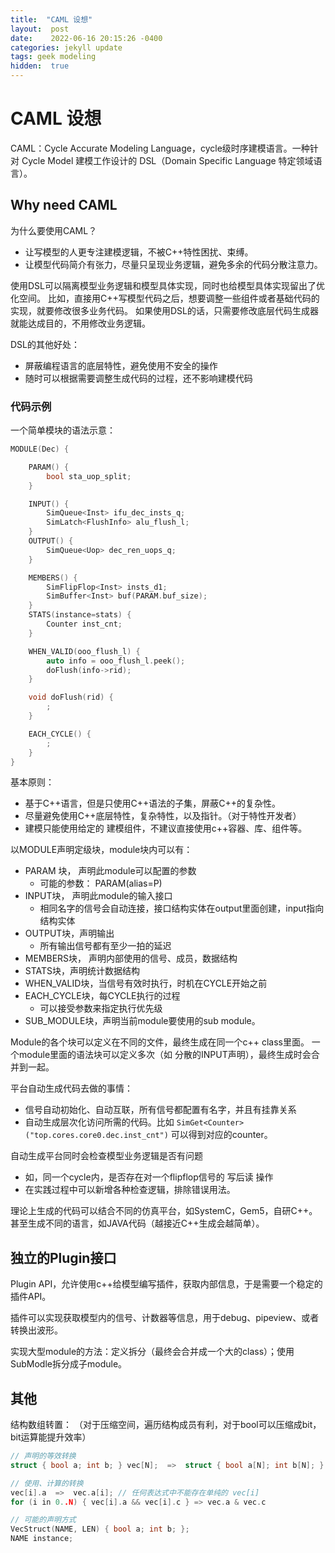 ```yaml
---
title:  "CAML 设想"
layout:  post
date:    2022-06-16 20:15:26 -0400
categories: jekyll update
tags: geek modeling
hidden:  true
---
```


# CAML 设想

CAML：Cycle Accurate Modeling Language，cycle级时序建模语言。一种针对 Cycle Model 建模工作设计的 DSL（Domain Specific Language 特定领域语言）。

## Why need CAML

为什么要使用CAML？
 * 让写模型的人更专注建模逻辑，不被C++特性困扰、束缚。
 * 让模型代码简介有张力，尽量只呈现业务逻辑，避免多余的代码分散注意力。

使用DSL可以隔离模型业务逻辑和模型具体实现，同时也给模型具体实现留出了优化空间。
比如，直接用C++写模型代码之后，想要调整一些组件或者基础代码的实现，就要修改很多业务代码。
如果使用DSL的话，只需要修改底层代码生成器就能达成目的，不用修改业务逻辑。

DSL的其他好处：
 * 屏蔽编程语言的底层特性，避免使用不安全的操作
 * 随时可以根据需要调整生成代码的过程，还不影响建模代码


### 代码示例

一个简单模块的语法示意：

```c++
MODULE(Dec) {

    PARAM() {
        bool sta_uop_split;
    }

    INPUT() {
        SimQueue<Inst> ifu_dec_insts_q;
        SimLatch<FlushInfo> alu_flush_l;
    }
    OUTPUT() {
        SimQueue<Uop> dec_ren_uops_q;
    }

    MEMBERS() {
        SimFlipFlop<Inst> insts_d1;
        SimBuffer<Inst> buf(PARAM.buf_size);
    }
    STATS(instance=stats) {
        Counter inst_cnt;
    }

    WHEN_VALID(ooo_flush_l) {
        auto info = ooo_flush_l.peek();
        doFlush(info->rid);
    }

    void doFlush(rid) {
        ;
    }

    EACH_CYCLE() {
        ;
    }
}
```

基本原则：
 * 基于C++语言，但是只使用C++语法的子集，屏蔽C++的复杂性。
 * 尽量避免使用C++底层特性，复杂特性，以及指针。（对于特性开发者）
 * 建模只能使用给定的 建模组件，不建议直接使用c++容器、库、组件等。

以MODULE声明定级块，module块内可以有：
 * PARAM 块， 声明此module可以配置的参数
    * 可能的参数： PARAM(alias=P)
 * INPUT块， 声明此module的输入接口
    * 相同名字的信号会自动连接，接口结构实体在output里面创建，input指向结构实体
 * OUTPUT块，声明输出
    * 所有输出信号都有至少一拍的延迟
 * MEMBERS块， 声明内部使用的信号、成员，数据结构
 * STATS块，声明统计数据结构
 * WHEN_VALID块，当信号有效时执行，时机在CYCLE开始之前
 * EACH_CYCLE块，每CYCLE执行的过程
    * 可以接受参数来指定执行优先级
 * SUB_MODULE块，声明当前module要使用的sub module。

Module的各个块可以定义在不同的文件，最终生成在同一个c++ class里面。
一个module里面的语法块可以定义多次（如 分散的INPUT声明），最终生成时会合并到一起。

平台自动生成代码去做的事情：
 * 信号自动初始化、自动互联，所有信号都配置有名字，并且有挂靠关系
 * 自动生成层次化访问所需的代码。比如 `SimGet<Counter>("top.cores.core0.dec.inst_cnt")` 可以得到对应的counter。

自动生成平台同时会检查模型业务逻辑是否有问题
 * 如，同一个cycle内，是否存在对一个flipflop信号的 写后读 操作
 * 在实践过程中可以新增各种检查逻辑，排除错误用法。

理论上生成的代码可以结合不同的仿真平台，如SystemC，Gem5，自研C++。甚至生成不同的语言，如JAVA代码（越接近C++生成会越简单）。

## 独立的Plugin接口

Plugin API，允许使用c++给模型编写插件，获取内部信息，于是需要一个稳定的插件API。

插件可以实现获取模型内的信号、计数器等信息，用于debug、pipeview、或者转换出波形。

实现大型module的方法：定义拆分（最终会合并成一个大的class）；使用SubModle拆分成子module。

## 其他

结构数组转置： （对于压缩空间，遍历结构成员有利，对于bool可以压缩成bit，bit运算能提升效率）
```c++
// 声明的等效转换
struct { bool a; int b; } vec[N];  =>  struct { bool a[N]; int b[N]; } vec;

// 使用、计算的转换
vec[i].a  =>  vec.a[i]; // 任何表达式中不能存在单纯的 vec[i]
for (i in 0..N) { vec[i].a && vec[i].c } => vec.a & vec.c

// 可能的声明方式
VecStruct(NAME, LEN) { bool a; int b; };
NAME instance;
```
